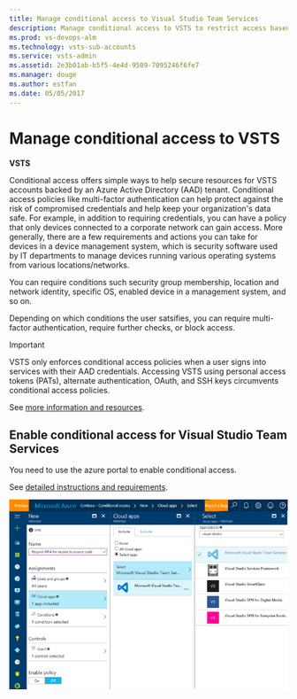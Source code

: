 ```yaml
---
title: Manage conditional access to Visual Studio Team Services
description: Manage conditional access to VSTS to restrict access based on multi-factor authentication
ms.prod: vs-devops-alm
ms.technology: vsts-sub-accounts
ms.service: vsts-admin
ms.assetid: 2e3b01ab-b5f5-4e4d-9509-7095246f6fe7
ms.manager: douge
ms.author: estfan
ms.date: 05/05/2017
---
```


#	Manage conditional access to VSTS

**VSTS**

Conditional access offers simple ways to help secure resources for VSTS accounts backed by an Azure Active 
Directory (AAD) tenant.  Conditional access policies like multi-factor 
authentication can help protect against the risk of compromised credentials and help keep your organization's data safe. 
For example, in addition to requiring credentials, you can have a policy that only devices connected to a corporate network 
can gain access.  More generally, there are a few requirements and actions you can take for devices in a device 
management system, which is security software used by IT departments to manage devices running various operating systems 
from various locations/networks.

You can require conditions such security group membership, location and network identity, specific OS, enabled device 
in a management system, and so on.

Depending on which conditions the user satsifies, you can require multi-factor authentication, require further checks, 
or block access.

> [!IMPORTANT] 
> VSTS only enforces conditional access policies when a user signs into services with their AAD credentials. 
> Accessing VSTS using personal access tokens (PATs), alternate authentication, OAuth, and SSH keys circumvents 
> conditional access policies.

See [more information and resources](https://docs.microsoft.com/en-us/azure/active-directory/active-directory-conditional-access).


## Enable conditional access for Visual Studio Team Services

You need to use the azure portal to enable conditional access.

See [detailed instructions and requirements](https://docs.microsoft.com/en-us/azure/active-directory/active-directory-conditional-access-azuread-connected-apps).

![azure portal turning on conditional access for VSTS](_img/_shared/azure-conditional-access-738.png)

